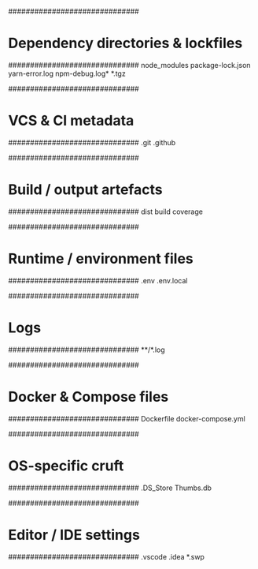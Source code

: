 ##############################
# Dependency directories & lockfiles
##############################
node_modules
package-lock.json
yarn-error.log
npm-debug.log*
*.tgz

##############################
# VCS & CI metadata
##############################
.git
.github

##############################
# Build / output artefacts
##############################
dist
build
coverage

##############################
# Runtime / environment files
##############################
.env
.env.local

##############################
# Logs
##############################
**/*.log

##############################
# Docker & Compose files
##############################
Dockerfile
docker-compose.yml

##############################
# OS-specific cruft
##############################
.DS_Store
Thumbs.db

##############################
# Editor / IDE settings
##############################
.vscode
.idea
*.swp
